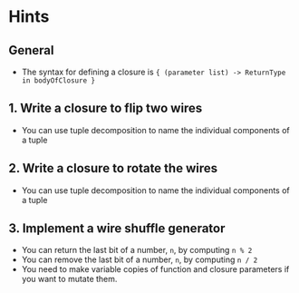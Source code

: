# Hints

## General

- The syntax for defining a closure is `{ (parameter list) -> ReturnType in bodyOfClosure }`

## 1. Write a closure to flip two wires

- You can use tuple decomposition to name the individual components of a tuple

## 2. Write a closure to rotate the wires

- You can use tuple decomposition to name the individual components of a tuple

## 3. Implement a wire shuffle generator

- You can return the last bit of a number, `n`, by computing `n % 2`
- You can remove the last bit of a number, `n`, by computing `n / 2`
- You need to make variable copies of function and closure parameters if you want to mutate them.